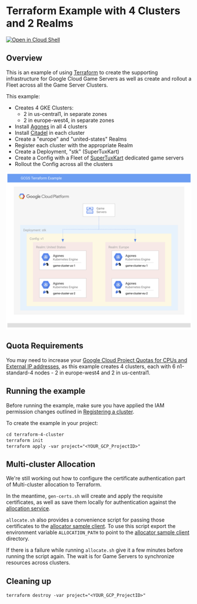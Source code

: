 # Terraform Example with 4 Clusters and 2 Realms

[![Open in Cloud Shell](https://gstatic.com/cloudssh/images/open-btn.svg)](https://ssh.cloud.google.com/cloudshell/editor?cloudshell_git_repo=https%3A%2F%2Fgithub.com%2Fgoogleforgames%2Fcloud-game-servers-examples&cloudshell_working_dir=terraform-4-cluster)

## Overview

This is an example of using [Terraform][tf] to create the supporting infrastructure for Google
Cloud Game Servers as well as create and rollout a Fleet across all the Game Server Clusters. 

This example:

- Creates 4 GKE Clusters:
  - 2 in us-central1, in separate zones
  - 2 in europe-west4, in separate zones
- Install [Agones][agones] in all 4 clusters
- Install [Citadel][citadel] in each cluster
- Create a "europe" and "united-states" Realms
- Register each cluster with the appropriate Realm
- Create a Deployment, "stk" (SuperTuxKart)
- Create a Config with a Fleet of [SuperTuxKart][stk] dedicated game servers
- Rollout the Config across all the clusters

![architecture diagram](diagram.png)

## Quota Requirements

You may need to increase your
[Google Cloud Project Quotas for CPUs and External IP addresses](https://console.cloud.google.com/iam-admin/quotas), as this example creates
4 clusters, each with 6 n1-standard-4 nodes - 2 in europe-west4 and 2 in us-central1.

## Running the example

Before running the example, make sure you have applied the IAM permission changes outlined in
[Registering a cluster](https://cloud.google.com/game-servers/docs/how-to/registering-cluster#registering_a_cluster).

To create the example in your project:

```shell script
cd terraform-4-cluster
terraform init
terraform apply -var project="<YOUR_GCP_ProjectID>"
```

## Multi-cluster Allocation

We're still working out how to configure the certificate authentication part of Multi-cluster allocation to Terraform.

In the meantime, `gen-certs.sh` will create and apply the requisite certificates, as well as save them locally for
authentication against the [allocation service](https://agones.dev/site/docs/advanced/allocator-service/).

`allocate.sh` also provides a convenience script for passing those certificates to the 
[allocator sample client](https://agones.dev/site/docs/advanced/multi-cluster-allocation/#allocate-multi-cluster). To
use this script export the environment variable `ALLOCATION_PATH` to point to the 
[allocator sample client](https://agones.dev/site/docs/advanced/multi-cluster-allocation/#allocate-multi-cluster)
directory.

If there is a failure while running `allocate.sh` give it a few minutes before running the script again.
The wait is for Game Servers to synchronize resources across clusters.

## Cleaning up

```shell script
terraform destroy -var project="<YOUR_GCP_ProjectID>"
```

[tf]: https://www.terraform.io/
[agones]: https://agones.dev/
[citadel]: https://istio.io/docs/ops/deployment/architecture/#citadel
[stk]: https://supertuxkart.net/

